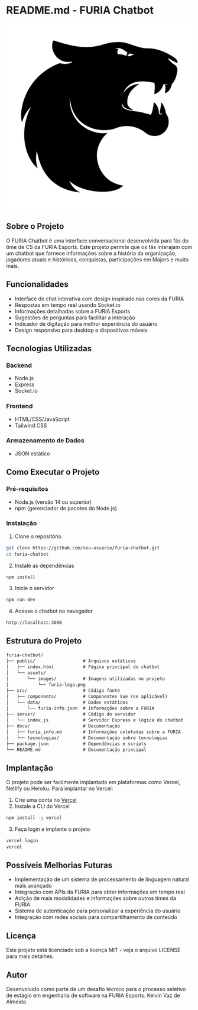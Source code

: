 # README.md - FURIA Chatbot

![FURIA Logo](public/assets/images/furia-logo.png)

## Sobre o Projeto

O FURIA Chatbot é uma interface conversacional desenvolvida para fãs do time de CS da FURIA Esports. Este projeto permite que os fãs interajam com um chatbot que fornece informações sobre a história da organização, jogadores atuais e históricos, conquistas, participações em Majors e muito mais.

## Funcionalidades

- Interface de chat interativa com design inspirado nas cores da FURIA
- Respostas em tempo real usando Socket.io
- Informações detalhadas sobre a FURIA Esports
- Sugestões de perguntas para facilitar a interação
- Indicador de digitação para melhor experiência do usuário
- Design responsivo para desktop e dispositivos móveis

## Tecnologias Utilizadas

### Backend
- Node.js
- Express
- Socket.io

### Frontend
- HTML/CSS/JavaScript
- Tailwind CSS

### Armazenamento de Dados
- JSON estático

## Como Executar o Projeto

### Pré-requisitos
- Node.js (versão 14 ou superior)
- npm (gerenciador de pacotes do Node.js)

### Instalação

1. Clone o repositório
```bash
git clone https://github.com/seu-usuario/furia-chatbot.git
cd furia-chatbot
```

2. Instale as dependências
```bash
npm install
```

3. Inicie o servidor
```bash
npm run dev
```

4. Acesse o chatbot no navegador
```
http://localhost:3000
```

## Estrutura do Projeto

```
furia-chatbot/
├── public/                  # Arquivos estáticos
│   ├── index.html           # Página principal do chatbot
│   └── assets/
│       └── images/          # Imagens utilizadas no projeto
│           └── furia-logo.png
├── src/                     # Código fonte
│   ├── components/          # Componentes Vue (se aplicável)
│   └── data/                # Dados estáticos
│       └── furia-info.json  # Informações sobre a FURIA
├── server/                  # Código do servidor
│   └── index.js             # Servidor Express e lógica do chatbot
├── docs/                    # Documentação
│   ├── furia_info.md        # Informações coletadas sobre a FURIA
│   └── tecnologias/         # Documentação sobre tecnologias
├── package.json             # Dependências e scripts
└── README.md                # Documentação principal
```

## Implantação

O projeto pode ser facilmente implantado em plataformas como Vercel, Netlify ou Heroku. Para implantar no Vercel:

1. Crie uma conta no [Vercel](https://vercel.com/)
2. Instale a CLI do Vercel
```bash
npm install -g vercel
```

3. Faça login e implante o projeto
```bash
vercel login
vercel
```

## Possíveis Melhorias Futuras

- Implementação de um sistema de processamento de linguagem natural mais avançado
- Integração com APIs da FURIA para obter informações em tempo real
- Adição de mais modalidades e informações sobre outros times da FURIA
- Sistema de autenticação para personalizar a experiência do usuário
- Integração com redes sociais para compartilhamento de conteúdo

## Licença

Este projeto está licenciado sob a licença MIT - veja o arquivo LICENSE para mais detalhes.

## Autor

Desenvolvido como parte de um desafio técnico para o processo seletivo de estágio em engenharia de software na FURIA Esports. Kelvin Vaz de Almeida

